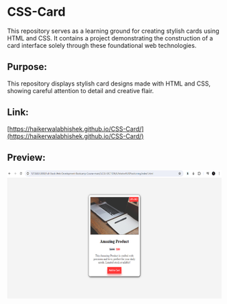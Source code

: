 # CSS-Card
This repository serves as a learning ground for creating stylish cards using HTML and CSS. It contains a project demonstrating the construction of a card interface solely through these foundational web technologies.


## Purpose:


This repository displays stylish card designs made with HTML and CSS, showing careful attention to detail and creative flair.

## Link:


[https://haikerwalabhishek.github.io/CSS-Card/](https://haikerwalabhishek.github.io/CSS-Card/)

## Preview:


<img src="https://github.com/haikerwalabhishek/CSS-Card/blob/main/card.png" height=300px width=500px>

